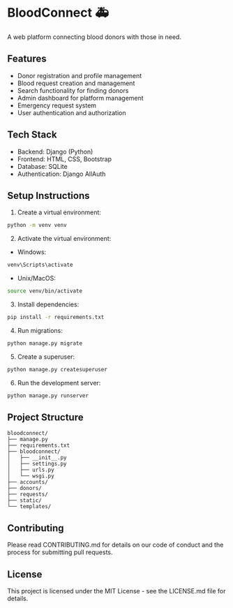 # BloodConnect 🚑
A web platform connecting blood donors with those in need.

## Features
- Donor registration and profile management
- Blood request creation and management
- Search functionality for finding donors
- Admin dashboard for platform management
- Emergency request system
- User authentication and authorization

## Tech Stack
- Backend: Django (Python)
- Frontend: HTML, CSS, Bootstrap
- Database: SQLite
- Authentication: Django AllAuth

## Setup Instructions

1. Create a virtual environment:
```bash
python -m venv venv
```

2. Activate the virtual environment:
- Windows:
```bash
venv\Scripts\activate
```
- Unix/MacOS:
```bash
source venv/bin/activate
```

3. Install dependencies:
```bash
pip install -r requirements.txt
```

4. Run migrations:
```bash
python manage.py migrate
```

5. Create a superuser:
```bash
python manage.py createsuperuser
```

6. Run the development server:
```bash
python manage.py runserver
```

## Project Structure
```
bloodconnect/
├── manage.py
├── requirements.txt
├── bloodconnect/
│   ├── __init__.py
│   ├── settings.py
│   ├── urls.py
│   └── wsgi.py
├── accounts/
├── donors/
├── requests/
├── static/
└── templates/
```

## Contributing
Please read CONTRIBUTING.md for details on our code of conduct and the process for submitting pull requests.

## License
This project is licensed under the MIT License - see the LICENSE.md file for details. 